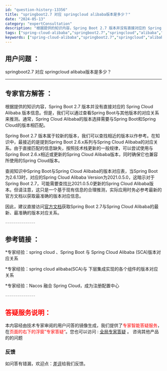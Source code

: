 ```yaml
---
id: "question-history-13356"
title: "springboot2.7 对应 springcloud alibaba版本是多少？"
date: "2024-05-13"
category: "expertConsultation"
description: "根据提供的知识内容，Spring Boot 2.7 版本并没有直接对应的 Spring Cloud Alibaba 版本信息。但是，我们可以通过查看Spring Boot与其他版本的对应关系来推测。通常，Spring Cloud Alibaba的版本选择需要与Spring Boot和Spring C"
tags: ["spring-cloud-alibaba","springboot2.7","springcloud","alibaba","版本"]
keywords: ["spring-cloud-alibaba","springboot2.7","springcloud","alibaba","版本"]
---
```


## 用户问题 ： 
 springboot2.7 对应 springcloud alibaba版本是多少？  

---------------
## 专家官方解答 ：

根据提供的知识内容，Spring Boot 2.7 版本并没有直接对应的 Spring Cloud Alibaba 版本信息。但是，我们可以通过查看Spring Boot与其他版本的对应关系来推测。通常，Spring Cloud Alibaba的版本选择需要与Spring Boot和Spring Cloud的版本相匹配。

Spring Boot 2.7 版本属于较新的版本，我们可以查找相近的版本以作参考。在知识中，最接近的是提到Spring Boot 2.6.x系列与Spring Cloud Alibaba的对应关系。由于直接匹配的信息缺失，按照技术栈更新的一般规律，可以尝试使用与Spring Boot 2.6.x相近或更新的Spring Cloud Alibaba版本，同时确保它也兼容所使用的Spring Cloud版本。

查阅知识中Spring Boot与Spring Cloud Alibaba的版本对应表，当Spring Boot为2.6.13时，对应的Spring Cloud Alibaba Version为2021.0.5.0，这暗示对于Spring Boot 2.7，可能需要查找比2021.0.5.0更新的Spring Cloud Alibaba版本。但请注意，这只是一个基于现有信息的合理推测，实际应用时务必参考最新的官方文档以获取最准确的版本对应信息。

因此，建议直接访问[官方文档](https://sca.aliyun.com/docs/2023/overview/version-explain/)获取Spring Boot 2.7与Spring Cloud Alibaba的最新、最准确的版本对应关系。


<font color="#949494">---------------</font> 


## 参考链接 ：

*专家经验：spring cloud 、Spring Boot 与 Spring Cloud Alibaba (SCA)版本对应关系 
 
 *专家经验：spring cloud alibaba(SCA)与 下层集成实现的各个组件的版本对应关系 
 
 *专家经验：Nacos 融合 Spring Cloud，成为注册配置中心 


 <font color="#949494">---------------</font> 
 


## <font color="#FF0000">答疑服务说明：</font> 

本内容经由技术专家审阅的用户问答的镜像生成，我们提供了<font color="#FF0000">专家智能答疑服务</font>，在<font color="#FF0000">页面的右下的浮窗”专家答疑“</font>。您也可以访问 : [全局专家答疑](https://answer.opensource.alibaba.com/docs/intro) 。 咨询其他产品的的问题

### 反馈
如问答有错漏，欢迎点：[差评](https://ai.nacos.io/user/feedbackByEnhancerGradePOJOID?enhancerGradePOJOId=13358)给我们反馈。
